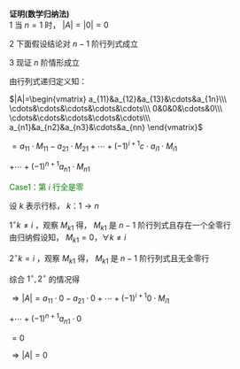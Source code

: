 ﻿**证明(数学归纳法)**    
1 当 $n=1$ 时， $|A|=|0|=0$     
    
2 下面假设结论对 $n-1$ 阶行列式成立    
    
3 现证 $n$ 阶情形成立    
    
由行列式递归定义知：    
    
 $|A|=\begin{vmatrix}    
a_{11}&a_{12}&a_{13}&\cdots&a_{1n}\\\     
\cdots&\cdots&\cdots&\cdots&\cdots\\\     
0&0&0&\cdots&0\\\     
\cdots&\cdots&\cdots&\cdots&\cdots\\\     
a_{n1}&a_{n2}&a_{n3}&\cdots&a_{nn}    
\end{vmatrix}$     
    
 $=a_{11}\cdot M_{11}-a_{21}\cdot M_{21}+\cdots+(-1)^{i+1}c\cdot a_{i1}\cdot M_{i1}$     
    
 $+\cdots+(-1)^{n+1}a_{n1}\cdot M_{n1}$     
    
<font color=green>Case1：第 $i$ 行全是零</font>    
    
设 $k$ 表示行标， $k：1\to n$     
    
 $1^\circ k\neq i$ ，观察 $M_{k1}$ 得， $M_{k1}$ 是 $n-1$ 阶行列式且存在一个全零行    
由归纳假设知， $M_{k1}=0，\forall k\neq i$     
    
 $2^\circ k=i$ ，观察 $M_{k1}$ 得， $M_{k1}$ 是 $n-1$ 阶行列式且无全零行    
    
综合 $1^\circ, 2^\circ$ 的情况得    
    
 $\Rightarrow|A|=a_{11}\cdot0-a_{21}\cdot0+\cdots+(-1)^{i+1}0\cdot M_{i1}$     
    
 $+\cdots+(-1)^{n+1}a_{n1}\cdot0$     
    
 $=0$     
    
 $\Rightarrow|A|=0$     
    
    
    
